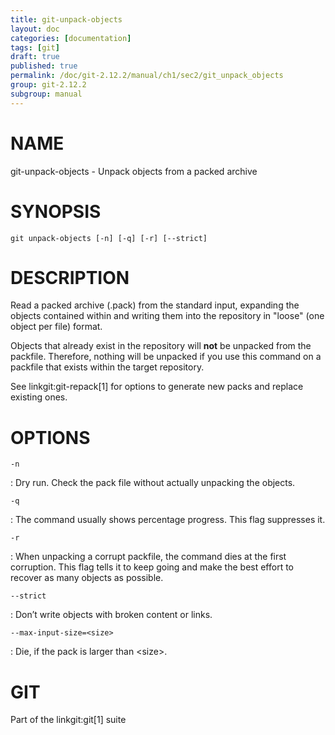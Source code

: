 ```yaml
---
title: git-unpack-objects
layout: doc
categories: [documentation]
tags: [git]
draft: true
published: true
permalink: /doc/git-2.12.2/manual/ch1/sec2/git_unpack_objects
group: git-2.12.2
subgroup: manual
---
```


NAME
====

git-unpack-objects - Unpack objects from a packed archive

SYNOPSIS
========

    git unpack-objects [-n] [-q] [-r] [--strict]

DESCRIPTION
===========

Read a packed archive (.pack) from the standard input, expanding the objects contained within and writing them into the repository in "loose" (one object per file) format.

Objects that already exist in the repository will **not** be unpacked from the packfile. Therefore, nothing will be unpacked if you use this command on a packfile that exists within the target repository.

See linkgit:git-repack\[1\] for options to generate new packs and replace existing ones.

OPTIONS
=======

`-n`

:   Dry run. Check the pack file without actually unpacking the objects.

`-q`

:   The command usually shows percentage progress. This flag suppresses it.

`-r`

:   When unpacking a corrupt packfile, the command dies at the first corruption. This flag tells it to keep going and make the best effort to recover as many objects as possible.

`--strict`

:   Don’t write objects with broken content or links.

`--max-input-size=<size>`

:   Die, if the pack is larger than &lt;size&gt;.

GIT
===

Part of the linkgit:git\[1\] suite
